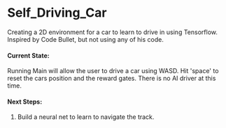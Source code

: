 # Self_Driving_Car
Creating a 2D environment for a car to learn to drive in using Tensorflow. 
Inspired by Code Bullet, but not using any of his code.

#### Current State: 
Running Main will allow the user to drive a car using WASD. 
Hit 'space' to reset the cars position and the reward gates. 
There is no AI driver at this time. 

#### Next Steps: 

1. Build a neural net to learn to navigate the track. 
